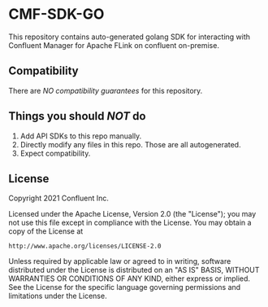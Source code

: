 # CMF-SDK-GO 

This repository contains auto-generated golang SDK for interacting with Confluent Manager for Apache FLink on confluent on-premise.

## Compatibility

There are *NO compatibility guarantees* for this repository.

## Things you should *NOT* do

 1. Add API SDKs to this repo manually.
 2. Directly modify any files in this repo. Those are all autogenerated.
 3. Expect compatibility.

## License

Copyright 2021 Confluent Inc.

Licensed under the Apache License, Version 2.0 (the "License");
you may not use this file except in compliance with the License.
You may obtain a copy of the License at

    http://www.apache.org/licenses/LICENSE-2.0

Unless required by applicable law or agreed to in writing, software
distributed under the License is distributed on an "AS IS" BASIS,
WITHOUT WARRANTIES OR CONDITIONS OF ANY KIND, either express or implied.
See the License for the specific language governing permissions and
limitations under the License.
